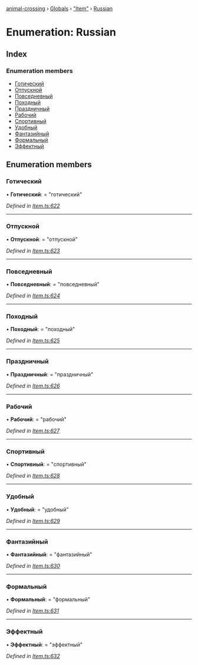 [animal-crossing](../README.md) › [Globals](../globals.md) › ["Item"](../modules/_item_.md) › [Russian](_item_.russian.md)

# Enumeration: Russian

## Index

### Enumeration members

* [Готический](_item_.russian.md#готический)
* [Отпускной](_item_.russian.md#отпускной)
* [Повседневный](_item_.russian.md#повседневный)
* [Походный](_item_.russian.md#походный)
* [Праздничный](_item_.russian.md#праздничный)
* [Рабочий](_item_.russian.md#рабочий)
* [Спортивный](_item_.russian.md#спортивный)
* [Удобный](_item_.russian.md#удобный)
* [Фантазийный](_item_.russian.md#фантазийный)
* [Формальный](_item_.russian.md#формальный)
* [Эффектный](_item_.russian.md#эффектный)

## Enumeration members

###  Готический

• **Готический**: = "готический"

*Defined in [Item.ts:622](https://github.com/Norviah/animal-crossing/blob/ba83c61/module/types/Item.ts#L622)*

___

###  Отпускной

• **Отпускной**: = "отпускной"

*Defined in [Item.ts:623](https://github.com/Norviah/animal-crossing/blob/ba83c61/module/types/Item.ts#L623)*

___

###  Повседневный

• **Повседневный**: = "повседневный"

*Defined in [Item.ts:624](https://github.com/Norviah/animal-crossing/blob/ba83c61/module/types/Item.ts#L624)*

___

###  Походный

• **Походный**: = "походный"

*Defined in [Item.ts:625](https://github.com/Norviah/animal-crossing/blob/ba83c61/module/types/Item.ts#L625)*

___

###  Праздничный

• **Праздничный**: = "праздничный"

*Defined in [Item.ts:626](https://github.com/Norviah/animal-crossing/blob/ba83c61/module/types/Item.ts#L626)*

___

###  Рабочий

• **Рабочий**: = "рабочий"

*Defined in [Item.ts:627](https://github.com/Norviah/animal-crossing/blob/ba83c61/module/types/Item.ts#L627)*

___

###  Спортивный

• **Спортивный**: = "спортивный"

*Defined in [Item.ts:628](https://github.com/Norviah/animal-crossing/blob/ba83c61/module/types/Item.ts#L628)*

___

###  Удобный

• **Удобный**: = "удобный"

*Defined in [Item.ts:629](https://github.com/Norviah/animal-crossing/blob/ba83c61/module/types/Item.ts#L629)*

___

###  Фантазийный

• **Фантазийный**: = "фантазийный"

*Defined in [Item.ts:630](https://github.com/Norviah/animal-crossing/blob/ba83c61/module/types/Item.ts#L630)*

___

###  Формальный

• **Формальный**: = "формальный"

*Defined in [Item.ts:631](https://github.com/Norviah/animal-crossing/blob/ba83c61/module/types/Item.ts#L631)*

___

###  Эффектный

• **Эффектный**: = "эффектный"

*Defined in [Item.ts:632](https://github.com/Norviah/animal-crossing/blob/ba83c61/module/types/Item.ts#L632)*
